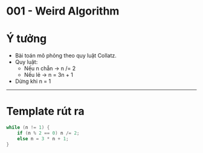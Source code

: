 # 001 - Weird Algorithm

# Ý tưởng
- Bài toán mô phỏng theo quy luật Collatz.
- Quy luật:
  - Nếu n chẵn → n /= 2
  - Nếu lẻ → n = 3n + 1
- Dừng khi n = 1

---

# Template rút ra
```cpp
while (n != 1) {
    if (n % 2 == 0) n /= 2;
    else n = 3 * n + 1;
}
